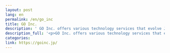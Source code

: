 ```yaml
---
layout: post
lang: en
permalink: /en/go_inc
title: GO Inc.
description: ' GO Inc. offers various technology services that evolve Japan’s mobility industry. '
description_full: '<p>GO Inc. offers various technology services that evolve Japan’s mobility industry.</p>'
categories: 
link: https://goinc.jp/
---
```

